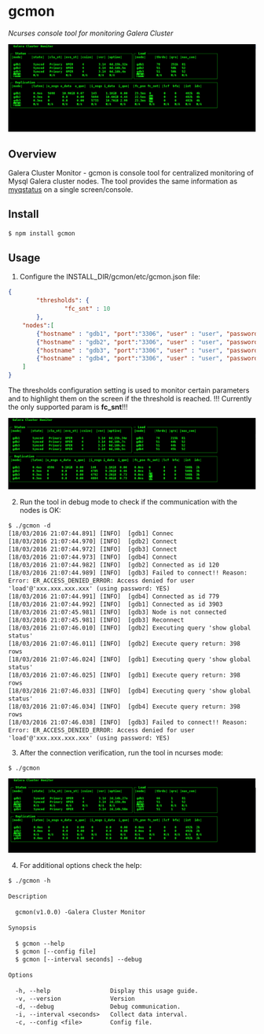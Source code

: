 # gcmon
*Ncurses console tool for monitoring Galera Cluster*

<img src="https://github.com/KrumBoychev/gcmon/raw/master/assets/gcmon.png"/>


## Overview
Galera Cluster Monitor - gcmon is console tool for centralized monitoring of Mysql Galera cluster nodes. The tool provides the same information as [myqstatus](https://github.com/jayjanssen/myq-tools) on a single screen/console.

## Install
``` bash
$ npm install gcmon
```


## Usage
1. Configure the INSTALL_DIR/gcmon/etc/gcmon.json file:

```json
{
        "thresholds": {
                "fc_snt" : 10
        },
    "nodes":[
        {"hostname" : "gdb1", "port":"3306", "user" : "user", "password": "secret"},
        {"hostname" : "gdb2", "port":"3306", "user" : "user", "password": "secret"},
        {"hostname" : "gdb3", "port":"3306", "user" : "user", "password": "secret"},
        {"hostname" : "gdb4", "port":"3306", "user" : "user", "password": "secret"}
    ]
}
```
The thresholds configuration setting is used to monitor certain parameters and to highlight them on the screen
if the threshold is reached. !!! Currently the only supported param is **fc_snt**!!!

<img src="https://github.com/KrumBoychev/gcmon/raw/master/assets/gcmon02.png"/>


2. Run the tool in debug mode to check if the communication with the nodes is OK:

```
$ ./gcmon -d  
[18/03/2016 21:07:44.891] [INFO]  [gdb1] Connec
[18/03/2016 21:07:44.970] [INFO]  [gdb2] Connect
[18/03/2016 21:07:44.972] [INFO]  [gdb3] Connect
[18/03/2016 21:07:44.973] [INFO]  [gdb4] Connect
[18/03/2016 21:07:44.982] [INFO]  [gdb2] Connected as id 120
[18/03/2016 21:07:44.989] [INFO]  [gdb3] Failed to connect!! Reason: Error: ER_ACCESS_DENIED_ERROR: Access denied for user 'load'@'xxx.xxx.xxx.xxx' (using password: YES)
[18/03/2016 21:07:44.991] [INFO]  [gdb4] Connected as id 779
[18/03/2016 21:07:44.992] [INFO]  [gdb1] Connected as id 3903
[18/03/2016 21:07:45.981] [INFO]  [gdb3] Node is not connected
[18/03/2016 21:07:45.981] [INFO]  [gdb3] Reconnect
[18/03/2016 21:07:46.010] [INFO]  [gdb2] Executing query 'show global status'
[18/03/2016 21:07:46.011] [INFO]  [gdb2] Execute query return: 398 rows
[18/03/2016 21:07:46.024] [INFO]  [gdb1] Executing query 'show global status'
[18/03/2016 21:07:46.025] [INFO]  [gdb1] Execute query return: 398 rows
[18/03/2016 21:07:46.033] [INFO]  [gdb4] Executing query 'show global status'
[18/03/2016 21:07:46.034] [INFO]  [gdb4] Execute query return: 398 rows
[18/03/2016 21:07:46.038] [INFO]  [gdb3] Failed to connect!! Reason: Error: ER_ACCESS_DENIED_ERROR: Access denied for user 'load'@'xxx.xxx.xxx.xxx' (using password: YES)

```

3. After the connection verification, run the tool in ncurses mode:

```
$ ./gcmon
```
<img src="https://github.com/KrumBoychev/gcmon/raw/master/assets/gcmon03.png"/>



4. For additional options check the help:

```
$ ./gcmon -h

Description

  gcmon(v1.0.0) -Galera Cluster Monitor  

Synopsis

  $ gcmon --help
  $ gcmon [--config file]
  $ gcmon [--interval seconds] --debug

Options

  -h, --help                 Display this usage guide.
  -v, --version              Version                   
  -d, --debug                Debug communication.      
  -i, --interval <seconds>   Collect data interval.    
  -c, --config <file>        Config file.

  ```
